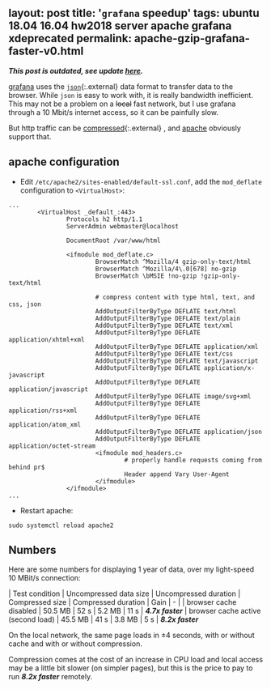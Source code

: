 layout: post
title: '`grafana` speedup'
tags: ubuntu 18.04 16.04 hw2018 server apache grafana xdeprecated
permalink: apache-gzip-grafana-faster-v0.html
---

***This post is outdated, see update [here](/apache-gzip-grafana-faster.html).***

[grafana](/tag/grafana.html) uses the [`json`](https://en.wikipedia.org/wiki/JSON){:.external}
data format to transfer data to the browser. While `json` is easy to work with,
it is really bandwidth inefficient. This may not be a problem on a ~~local~~ fast
network, but I use grafana through a 10 Mbit/s internet access, so it can be
painfully slow.

But http traffic can be [compressed](https://en.wikipedia.org/wiki/HTTP_compression){:.external}
, and [apache](/tag/apache.html) obviously support that.

## apache configuration
* Edit `/etc/apache2/sites-enabled/default-ssl.conf`, add the `mod_deflate`
  configuration to `<VirtualHost>`:
```config
...
        <VirtualHost _default_:443>
                Protocols h2 http/1.1
                ServerAdmin webmaster@localhost

                DocumentRoot /var/www/html

                <ifmodule mod_deflate.c>
                        BrowserMatch ^Mozilla/4 gzip-only-text/html
                        BrowserMatch ^Mozilla/4\.0[678] no-gzip
                        BrowserMatch \bMSIE !no-gzip !gzip-only-text/html

                        # compress content with type html, text, and css, json
                        AddOutputFilterByType DEFLATE text/html
                        AddOutputFilterByType DEFLATE text/plain
                        AddOutputFilterByType DEFLATE text/xml
                        AddOutputFilterByType DEFLATE application/xhtml+xml
                        AddOutputFilterByType DEFLATE application/xml
                        AddOutputFilterByType DEFLATE text/css
                        AddOutputFilterByType DEFLATE text/javascript
                        AddOutputFilterByType DEFLATE application/x-javascript
                        AddOutputFilterByType DEFLATE application/javascript
                        AddOutputFilterByType DEFLATE image/svg+xml
                        AddOutputFilterByType DEFLATE application/rss+xml
                        AddOutputFilterByType DEFLATE application/atom_xml
                        AddOutputFilterByType DEFLATE application/json
                        AddOutputFilterByType DEFLATE application/octet-stream
                        <ifmodule mod_headers.c>
                                # properly handle requests coming from behind pr$
                                Header append Vary User-Agent
                        </ifmodule>
                </ifmodule>
...
```
* Restart apache:
```console
sudo systemctl reload apache2
```

## Numbers
Here are some numbers for displaying 1 year of data, over my light-speed 10
MBit/s connection:

| Test condition | Uncompressed data size | Uncompressed duration | Compressed size | Compressed duration | Gain 
| - |
| browser cache disabled				| 50.5 MB | 52 s | 5.2 MB | 11 s | ***4.7x faster***
| browser cache active (second load)	| 45.5 MB | 41 s | 3.8 MB |  5 s | ***8.2x faster***

On the local network, the same page loads in ±4 seconds, with or without cache
and with or without compression.

Compression comes at the cost of an increase in CPU load and local access may be
a little bit slower (on simpler pages), but this is the price to pay to run
***8.2x faster***  remotely.